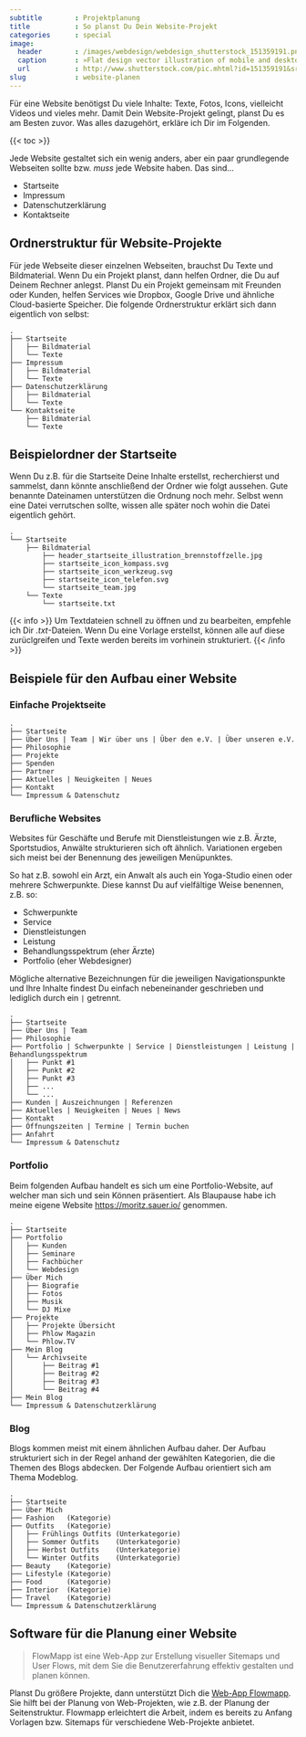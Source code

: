 ```yaml
---
subtitle        : Projektplanung
title           : So planst Du Dein Website-Projekt
categories      : special
image:
  header        : /images/webdesign/webdesign_shutterstock_151359191.png
  caption       : »Flat design vector illustration of mobile and desktop website« von Shutterstock
  url           : http://www.shutterstock.com/pic.mhtml?id=151359191&src=id
slug            : website-planen
---
```

Für eine Website benötigst Du viele Inhalte: Texte, Fotos, Icons, vielleicht Videos und vieles mehr. Damit Dein Website-Projekt gelingt, planst Du es am Besten zuvor. Was alles dazugehört, erkläre ich Dir im Folgenden.
<!-- readmore -->

{{< toc >}}

Jede Website gestaltet sich ein wenig anders, aber ein paar grundlegende Webseiten sollte bzw. _muss_ jede Website haben. Das sind…

* Startseite
* Impressum
* Datenschutzerklärung
* Kontaktseite

## Ordnerstruktur für Website-Projekte

Für jede Webseite dieser einzelnen Webseiten, brauchst Du Texte und Bildmaterial. Wenn Du ein Projekt planst, dann helfen Ordner, die Du auf Deinem Rechner anlegst. Planst Du ein Projekt gemeinsam mit Freunden oder Kunden, helfen Services wie Dropbox, Google Drive und ähnliche Cloud-basierte Speicher. Die folgende Ordnerstruktur erklärt sich dann eigentlich von selbst:

~~~
.
├── Startseite
│   ├── Bildmaterial
│   └── Texte
├── Impressum
│   ├── Bildmaterial
│   └── Texte
├── Datenschutzerklärung
│   ├── Bildmaterial
│   └── Texte
└── Kontaktseite
    ├── Bildmaterial
    └── Texte
~~~

## Beispielordner der Startseite

Wenn Du z.B. für die Startseite Deine Inhalte erstellst, recherchierst und sammelst, dann könnte anschließend der Ordner wie folgt aussehen. Gute benannte Dateinamen unterstützen die Ordnung noch mehr. Selbst wenn eine Datei verrutschen sollte, wissen alle später noch wohin die Datei eigentlich gehört.

~~~
.
└── Startseite
    ├── Bildmaterial
        ├── header_startseite_illustration_brennstoffzelle.jpg
        ├── startseite_icon_kompass.svg
        ├── startseite_icon_werkzeug.svg
        ├── startseite_icon_telefon.svg
        └── startseite_team.jpg
    └── Texte
        └── startseite.txt
~~~

{{< info >}}
Um Textdateien schnell zu öffnen und zu bearbeiten, empfehle ich Dir _.txt_-Dateien. Wenn Du eine Vorlage erstellst, können alle auf diese zurüclgreifen und Texte werden bereits im vorhinein strukturiert.
{{< /info >}}

## Beispiele für den Aufbau einer Website

### Einfache Projektseite

~~~
.
├── Startseite
├── Über Uns | Team | Wir über uns | Über den e.V. | Über unseren e.V.
├── Philosophie
├── Projekte
├── Spenden
├── Partner
├── Aktuelles | Neuigkeiten | Neues
├── Kontakt
└── Impressum & Datenschutz
~~~

### Berufliche Websites

Websites für Geschäfte und Berufe mit Dienstleistungen wie z.B. Ärzte, Sportstudios, Anwälte strukturieren sich oft ähnlich. Variationen ergeben sich meist bei der Benennung des jeweiligen Menüpunktes.

So hat z.B. sowohl ein Arzt, ein Anwalt als auch ein Yoga-Studio einen oder mehrere Schwerpunkte. Diese kannst Du auf vielfältige Weise benennen, z.B. so:

* Schwerpunkte
* Service
* Dienstleistungen
* Leistung
* Behandlungsspektrum (eher Ärzte)
* Portfolio (eher Webdesigner)

Mögliche alternative Bezeichnungen für die jeweiligen Navigationspunkte und Ihre Inhalte findest Du einfach nebeneinander geschrieben und lediglich durch ein `|` getrennt.

~~~
.
├── Startseite
├── Über Uns | Team
├── Philosophie
├── Portfolio | Schwerpunkte | Service | Dienstleistungen | Leistung | Behandlungsspektrum
│   ├── Punkt #1
│   ├── Punkt #2
│   ├── Punkt #3
│   ├── ...
│   └── ...
├── Kunden | Auszeichnungen | Referenzen
├── Aktuelles | Neuigkeiten | Neues | News
├── Kontakt
├── Öffnungszeiten | Termine | Termin buchen
├── Anfahrt
└── Impressum & Datenschutz
~~~

### Portfolio

Beim folgenden Aufbau handelt es sich um eine Portfolio-Website, auf welcher man sich und sein Können präsentiert. Als Blaupause habe ich meine eigene Website <https://moritz.sauer.io/> genommen.

~~~
.
├── Startseite
├── Portfolio
│   ├── Kunden
│   ├── Seminare
│   ├── Fachbücher
│   └── Webdesign
├── Über Mich
│   ├── Biografie
│   ├── Fotos
│   ├── Musik
│   └── DJ Mixe
├── Projekte
│   ├── Projekte Übersicht
│   ├── Phlow Magazin
│   └── Phlow.TV
├── Mein Blog
│   └── Archivseite
│       ├── Beitrag #1
│       ├── Beitrag #2
│       ├── Beitrag #3
│       └── Beitrag #4
├── Mein Blog
└── Impressum & Datenschutzerklärung
~~~

### Blog

Blogs kommen meist mit einem ähnlichen Aufbau daher. Der Aufbau strukturiert sich in der Regel anhand der gewählten Kategorien, die die Themen des Blogs abdecken. Der Folgende Aufbau orientiert sich am Thema Modeblog.

~~~
.
├── Startseite
├── Über Mich
├── Fashion   (Kategorie)
├── Outfits   (Kategorie)
│   ├── Frühlings Outfits (Unterkategorie)
│   ├── Sommer Outfits    (Unterkategorie)
│   ├── Herbst Outfits    (Unterkategorie)
│   └── Winter Outfits    (Unterkategorie)
├── Beauty    (Kategorie)
├── Lifestyle (Kategorie)
├── Food      (Kategorie)
├── Interior  (Kategorie)
├── Travel    (Kategorie)
└── Impressum & Datenschutzerklärung
~~~

## Software für die Planung einer Website

> FlowMapp ist eine Web-App zur Erstellung visueller Sitemaps und User Flows, mit dem Sie die Benutzererfahrung effektiv gestalten und planen können.

Planst Du größere Projekte, dann unterstützt Dich die [Web-App Flowmapp](https://flowmapp.com/). Sie hilft bei der Planung von Web-Projekten, wie z.B. der Planung der Seitenstruktur. Flowmapp erleichtert die Arbeit, indem es bereits zu Anfang Vorlagen bzw. Sitemaps für verschiedene Web-Projekte anbietet.
